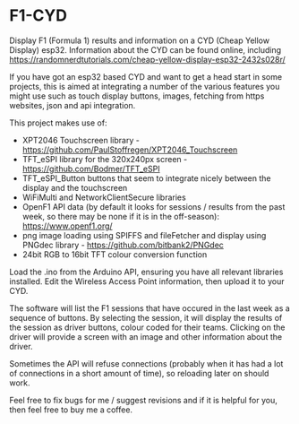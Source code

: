 # F1-CYD
Display F1 (Formula 1) results and information on a CYD (Cheap Yellow Display) esp32. Information about the CYD can be found online, including https://randomnerdtutorials.com/cheap-yellow-display-esp32-2432s028r/

If you have got an esp32 based CYD and want to get a head start in some projects, this is aimed at integrating a number of the various features you might use such as touch display buttons, images, fetching from https websites, json and api integration.


This project makes use of:
* XPT2046 Touchscreen library - https://github.com/PaulStoffregen/XPT2046_Touchscreen
* TFT_eSPI library for the 320x240px screen - https://github.com/Bodmer/TFT_eSPI
* TFT_eSPI_Button buttons that seem to integrate nicely between the display and the touchscreen
* WiFiMulti and NetworkClientSecure libraries
* OpenF1 API data (by default it looks for sessions / results from the past week, so there may be none if it is in the off-season): https://www.openf1.org/
* png image loading using SPIFFS and fileFetcher and display using PNGdec library - https://github.com/bitbank2/PNGdec
* 24bit RGB to 16bit TFT colour conversion function

Load the .ino from the Arduino API, ensuring you have all relevant libraries installed. Edit the Wireless Access Point information, then upload it to your CYD.

The software will list the F1 sessions that have occured in the last week as a sequence of buttons. By selecting the session, it will display the results of the session as driver buttons, colour coded for their teams. Clicking on the driver will provide a screen with an image and other information about the driver.

Sometimes the API will refuse connections (probably when it has had a lot of connections in a short amount of time), so reloading later on should work.

Feel free to fix bugs for me / suggest revisions and if it is helpful for you, then feel free to buy me a coffee.
